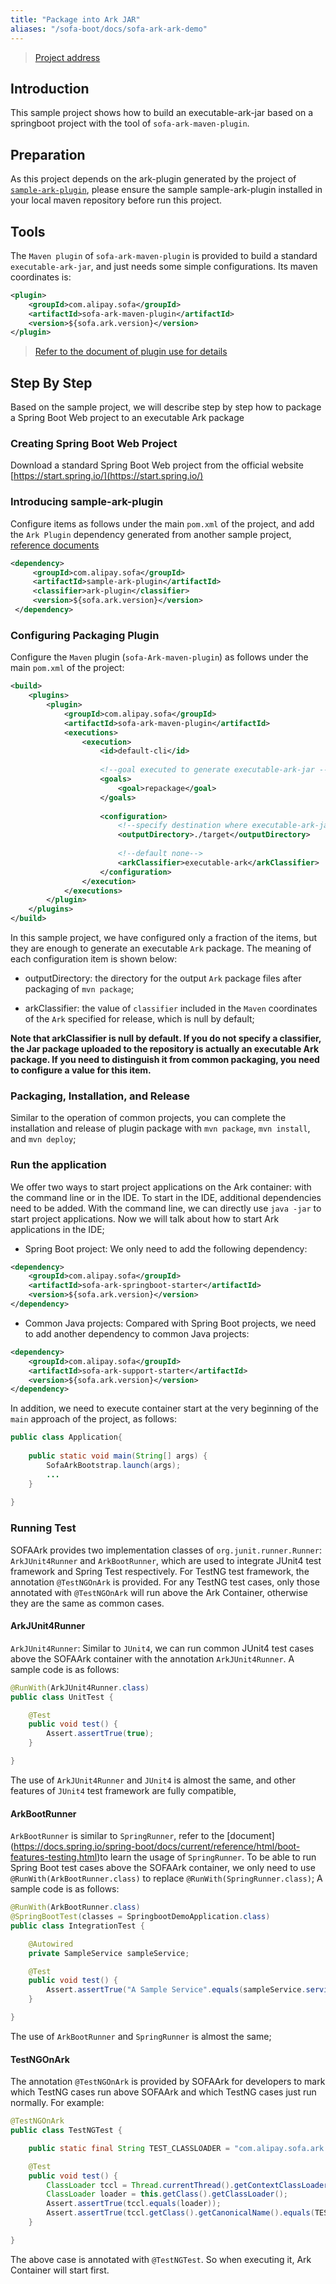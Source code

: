 ```yaml
---
title: "Package into Ark JAR"
aliases: "/sofa-boot/docs/sofa-ark-ark-demo"
---
```


> [Project address](https://github.com/sofastack/sofa-ark/tree/master/sofa-ark-samples/sample-springboot-ark)

## Introduction
This sample project shows how to build an executable-ark-jar based on a springboot project with the tool of `sofa-ark-maven-plugin`.

## Preparation
As this project depends on the ark-plugin generated by the project of [`sample-ark-plugin`](https://github.com/sofastack/sofa-ark/tree/master/sofa-ark-samples/sample-ark-plugin), please ensure the sample sample-ark-plugin installed in your local maven repository before run this project.

## Tools
The `Maven plugin` of `sofa-ark-maven-plugin` is provided to build a standard `executable-ark-jar`, and just needs some simple configurations. Its maven coordinates is: 

```xml
<plugin>
    <groupId>com.alipay.sofa</groupId>
    <artifactId>sofa-ark-maven-plugin</artifactId>
    <version>${sofa.ark.version}</version>
</plugin>
```

> [Refer to the document of plugin use for details](../sofa-ark-ark-jar)


## Step By Step
Based on the sample project, we will describe step by step how to package a Spring Boot Web project to an executable Ark package

### Creating Spring Boot Web Project
Download a standard Spring Boot Web project from the official website [https://start.spring.io/](https://start.spring.io/) 

### Introducing sample-ark-plugin
Configure items as follows under the main `pom.xml` of the project, and add the `Ark Plugin` dependency generated from another sample project, [reference documents](./sofa-ark-ark-plugin-demo) 

```xml
<dependency>
     <groupId>com.alipay.sofa</groupId>
     <artifactId>sample-ark-plugin</artifactId>
     <classifier>ark-plugin</classifier>
     <version>${sofa.ark.version}</version>
 </dependency>
```

### Configuring Packaging Plugin
Configure the `Maven` plugin (`sofa-Ark-maven-plugin`) as follows under the main `pom.xml` of the project:

```xml
<build>
    <plugins>
        <plugin>
            <groupId>com.alipay.sofa</groupId>
            <artifactId>sofa-ark-maven-plugin</artifactId>
            <executions>
                <execution>
                    <id>default-cli</id>
                    
                    <!--goal executed to generate executable-ark-jar -->
                    <goals>
                        <goal>repackage</goal>
                    </goals>
                    
                    <configuration>
                        <!--specify destination where executable-ark-jar will be saved, default saved to ${project.build.directory}-->
                        <outputDirectory>./target</outputDirectory>
                        
                        <!--default none-->
                        <arkClassifier>executable-ark</arkClassifier>
                    </configuration>
                </execution>
            </executions>
        </plugin>
    </plugins>
</build>
```

In this sample project, we have configured only a fraction of the items, but they are enough to generate an executable `Ark` package. The meaning of each configuration item is shown below:
* outputDirectory: the directory for the output `Ark` package files after packaging of `mvn package`;

* arkClassifier: the value of `classifier` included in the `Maven` coordinates of the `Ark` specified for release, which is null by default;

**Note that arkClassifier is null by default. If you do not specify a classifier, the Jar package uploaded to the repository is actually an executable Ark package. If you need to distinguish it from common packaging, you need to configure a value for this item.**

### Packaging, Installation, and Release
Similar to the operation of common projects, you can complete the installation and release of plugin package with `mvn package`, `mvn install`, and `mvn deploy`;

### Run the application
We offer two ways to start project applications on the Ark container: with the command line or in the IDE. To start in the IDE, additional dependencies need to be added. With the command line, we can directly use `java -jar` to start project applications. Now we will talk about how to start Ark applications in the IDE;

* Spring Boot project: We only need to add the following dependency:

```xml
<dependency>
    <groupId>com.alipay.sofa</groupId>
    <artifactId>sofa-ark-springboot-starter</artifactId>
    <version>${sofa.ark.version}</version>
</dependency>
```

* Common Java projects:  Compared with Spring Boot projects, we need to add another dependency to common Java projects:

```xml
<dependency>
    <groupId>com.alipay.sofa</groupId>
    <artifactId>sofa-ark-support-starter</artifactId>
    <version>${sofa.ark.version}</version>
</dependency>
```

In addition, we need to execute container start at the very beginning of the `main` approach of the project, as follows:

```java
public class Application{
    
    public static void main(String[] args) { 
        SofaArkBootstrap.launch(args);
        ...
    }
    
}
```

### Running Test
SOFAArk provides two implementation classes of `org.junit.runner.Runner`: `ArkJUnit4Runner` and `ArkBootRunner`, which are used to integrate JUnit4 test framework and Spring Test respectively. For TestNG test framework, the annotation `@TestNGOnArk` is provided. For any TestNG test cases, only those annotated with `@TestNGOnArk` will run above the Ark Container, otherwise they are the same as common cases.

#### ArkJUnit4Runner
`ArkJUnit4Runner`: Similar to `JUnit4`, we can run common JUnit4 test cases above the SOFAArk container with the annotation `ArkJUnit4Runner`. A sample code is as follows:

```java
@RunWith(ArkJUnit4Runner.class)
public class UnitTest {

    @Test
    public void test() {
        Assert.assertTrue(true);
    }

}
```

The use of `ArkJUnit4Runner` and `JUnit4` is almost the same, and other features of `JUnit4` test framework are fully compatible,

#### ArkBootRunner
`ArkBootRunner` is similar to `SpringRunner`, refer to the [document] (https://docs.spring.io/spring-boot/docs/current/reference/html/boot-features-testing.html)to learn the usage of `SpringRunner`. To be able to run Spring Boot test cases above the SOFAArk container, we only need to use `@RunWith(ArkBootRunner.class)` to replace `@RunWith(SpringRunner.class)`; A sample code is as follows:

```java
@RunWith(ArkBootRunner.class)
@SpringBootTest(classes = SpringbootDemoApplication.class)
public class IntegrationTest {

    @Autowired
    private SampleService sampleService;

    @Test
    public void test() {
        Assert.assertTrue("A Sample Service".equals(sampleService.service()));
    }

}
```

The use of `ArkBootRunner` and `SpringRunner` is almost the same;

#### TestNGOnArk
The annotation `@TestNGOnArk` is provided by SOFAArk for developers to mark which TestNG cases run above SOFAArk and which TestNG cases just run normally. For example:

```java
@TestNGOnArk
public class TestNGTest {

    public static final String TEST_CLASSLOADER = "com.alipay.sofa.ark.container.test.TestClassLoader";

    @Test
    public void test() {
        ClassLoader tccl = Thread.currentThread().getContextClassLoader();
        ClassLoader loader = this.getClass().getClassLoader();
        Assert.assertTrue(tccl.equals(loader));
        Assert.assertTrue(tccl.getClass().getCanonicalName().equals(TEST_CLASSLOADER));
    }

}
```

The above case is annotated with `@TestNGTest`. So when executing it, Ark Container will start first.

